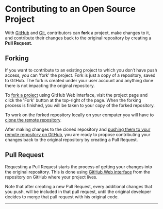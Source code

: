 # Contributing to an Open Source Project

With [GitHub][1] and [Git][2], contributors can **fork** a project, make changes to it, and 
contribute their changes back to the original repository by creating a **Pull Request**.

## Forking

If you want to contribute to an existing project to which you don’t have push access, you can 'fork' 
the project. Fork is just a copy of a repository, saved to GitHub. The fork is created under your 
user account and anything done there is not impacting the original repository.

To [fork a project][3] using GitHub Web interface, visit the project page and click the 'Fork' button 
at the top-right of the page. When the forking process is finished, you will be taken to your copy 
of the forked repository.

To work on the forked repository locally on your computer you will have to [clone the remote repository][4].

After making changes to the cloned repository and [pushing them to your remote repository on GitHub][5], 
you are ready to propose contributing your changes back to the original repository by creating a Pull 
Request.

## Pull Request

Requesting a Pull Request starts the process of getting your changes into the original repository. 
This is done using [GitHub Web interface][6] from the repository on GitHub where your project lives.

Note that after creating a new Pull Request, every additional changes that you push, will be included 
in that pull request, until the original developer decides to merge that pull request with his 
original code.

---

[1]: /Topics/GitHub
[2]: /Guides/Git/Git%20Overview
[3]: https://guides.github.com/activities/forking/
[4]: /Guides/Git/Working%20with%20a%20Remote%20Git%20Repository#cloning-getting-a-local-copy-of-a-remote-repository
[5]: /Guides/Git/Working%20with%20a%20Remote%20Git%20Repository#pushing-an-existing-local-repository-to-a-remote-repository
[6]: https://guides.github.com/activities/forking/#making-a-pull-request
